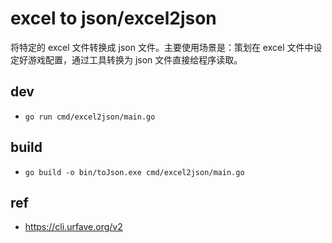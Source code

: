# excel to json/excel2json
将特定的 excel 文件转换成 json 文件。主要使用场景是：策划在 excel 文件中设定好游戏配置，通过工具转换为 json 文件直接给程序读取。

## dev
* `go run cmd/excel2json/main.go`

## build
* `go build -o bin/toJson.exe cmd/excel2json/main.go`

## ref
* https://cli.urfave.org/v2


